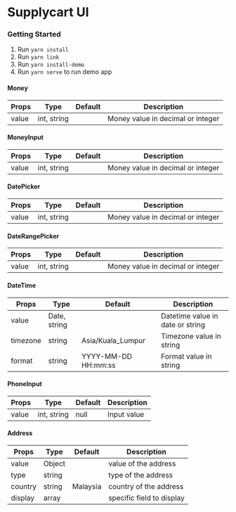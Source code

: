 # Supplycart UI

### Getting Started
1. Run `yarn install`
2. Run `yarn link`
3. Run `yarn install-demo`
4. Run `yarn serve` to run demo app

#### Money
| Props | Type | Default | Description |
| --- | --- | --- | --- |
| value | int, string | | Money value in decimal or integer |

#### MoneyInput
| Props | Type | Default | Description |
| --- | --- | --- | --- |
| value | int, string | | Money value in decimal or integer |

#### DatePicker
| Props | Type | Default | Description |
| --- | --- | --- | --- |
| value | int, string | | Money value in decimal or integer |

#### DateRangePicker
| Props | Type | Default | Description |
| --- | --- | --- | --- |
| value | int, string | | Money value in decimal or integer |

#### DateTime
| Props | Type | Default | Description |
| --- | --- | --- | --- |
| value | Date, string | | Datetime value in date or string |
| timezone | string | Asia/Kuala_Lumpur | Timezone value in string |
| format | string | YYYY-MM-DD HH:mm:ss | Format value in string |

#### PhoneInput
| Props | Type | Default | Description |
| --- | --- | --- | --- |
| value | int, string | null | Input value |

#### Address
| Props | Type | Default | Description |
| --- | --- | --- | --- |
| value | Object | | value of the address |
| type | string | | type of the address |
| country | string | Malaysia | country of the address |
| display | array | | specific field to display|
